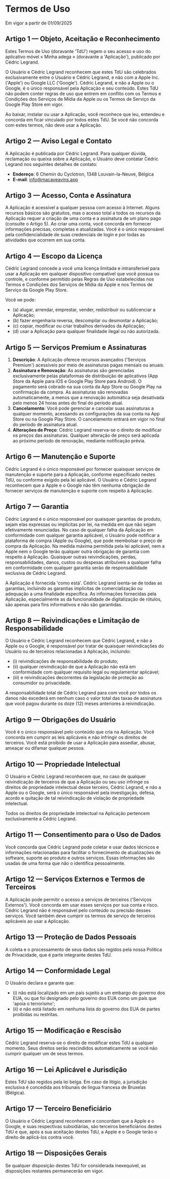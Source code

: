 # Termos de Uso

Em vigor a partir de 01/09/2025

## Artigo 1 — Objeto, Aceitação e Reconhecimento
Estes Termos de Uso (doravante 'TdU') regem o seu acesso e uso do aplicativo móvel « Minha adega » (doravante a 'Aplicação'), publicado por Cédric Legrand.

O Usuário e Cédric Legrand reconhecem que estes TdU são celebrados exclusivamente entre o Usuário e Cédric Legrand, e não com a Apple Inc. ('Apple') ou Google LLC ('Google'). Cédric Legrand, e não a Apple ou o Google, é o único responsável pela Aplicação e seu conteúdo. Estes TdU não podem conter regras de uso que entrem em conflito com os Termos e Condições dos Serviços de Mídia da Apple ou os Termos de Serviço da Google Play Store em vigor.

Ao baixar, instalar ou usar a Aplicação, você reconhece que leu, entendeu e concorda em ficar vinculado por todos estes TdU. Se você não concorda com estes termos, não deve usar a Aplicação.

## Artigo 2 — Aviso Legal e Contato
A Aplicação é publicada por Cédric Legrand. Para qualquer dúvida, reclamação ou queixa sobre a Aplicação, o Usuário deve contatar Cédric Legrand nos seguintes detalhes de contato:
- **Endereço**: 6 Chemin du Cyclotron, 1348 Louvain-la-Neuve, Bélgica
- **E-mail**: info@macaveavins.app

## Artigo 3 — Acesso, Conta e Assinatura
A Aplicação é acessível a qualquer pessoa com acesso à Internet. Alguns recursos básicos são gratuitos, mas o acesso total a todos os recursos da Aplicação requer a criação de uma conta e a assinatura de um plano pago (consulte o Artigo 5). Ao criar uma conta, você concorda em fornecer informações precisas, completas e atualizadas. Você é o único responsável pela confidencialidade de suas credenciais de login e por todas as atividades que ocorrem em sua conta.

## Artigo 4 — Escopo da Licença
Cédric Legrand concede a você uma licença limitada e intransferível para usar a Aplicação em qualquer dispositivo compatível que você possua ou controle, e conforme permitido pelas Regras de Uso estabelecidas nos Termos e Condições dos Serviços de Mídia da Apple e nos Termos de Serviço da Google Play Store.

Você не pode:
- (a) alugar, arrendar, emprestar, vender, redistribuir ou sublicenciar a Aplicação;
- (b) fazer engenharia reversa, descompilar ou desmontar a Aplicação;
- (c) copiar, modificar ou criar trabalhos derivados da Aplicação;
- (d) usar a Aplicação para qualquer finalidade ilegal ou não autorizada.

## Artigo 5 — Serviços Premium e Assinaturas
1.  **Descrição**: A Aplicação oferece recursos avançados ('Serviços Premium') acessíveis por meio de assinaturas pagas mensais ou anuais.
2.  **Assinatura e Renovação**: As assinaturas são gerenciadas exclusivamente pelas plataformas de distribuição de aplicativos (App Store da Apple para iOS e Google Play Store para Android). O pagamento será cobrado na sua conta da App Store ou Google Play na confirmação da compra. As assinaturas são renovadas automaticamente, a menos que a renovação automática seja desativada pelo menos 24 horas antes do final do período atual.
3.  **Cancelamento**: Você pode gerenciar e cancelar suas assinaturas a qualquer momento, acessando as configurações da sua conta na App Store ou na Google Play Store. O cancelamento entrará em vigor no final do período de assinatura atual.
4.  **Alterações de Preço**: Cédric Legrand reserva-se o direito de modificar os preços das assinaturas. Qualquer alteração de preço será aplicada ao próximo período de renovação, mediante notificação prévia.

## Artigo 6 — Manutenção e Suporte
Cédric Legrand é o único responsável por fornecer quaisquer serviços de manutenção e suporte para a Aplicação, conforme especificado nestes TdU, ou conforme exigido pela lei aplicável. O Usuário e Cédric Legrand reconhecem que a Apple e o Google não têm nenhuma obrigação de fornecer serviços de manutenção e suporte com respeito à Aplicação.

## Artigo 7 — Garantia
Cédric Legrand é o único responsável por quaisquer garantias de produto, sejam elas expressas ou implícitas por lei, na medida em que não sejam efetivamente renunciadas. No caso de qualquer falha da Aplicação em conformidade com qualquer garantia aplicável, o Usuário pode notificar a plataforma de compra (Apple ou Google), que pode reembolsar o preço de compra da Aplicação. Na medida máxima permitida pela lei aplicável, nem a Apple nem o Google terão qualquer outra obrigação de garantia com respeito à Aplicação. Quaisquer outras reivindicações, perdas, responsabilidades, danos, custos ou despesas atribuíveis a qualquer falha em conformidade com qualquer garantia serão de responsabilidade exclusiva de Cédric Legrand.

A Aplicação é fornecida 'como está'. Cédric Legrand isenta-se de todas as garantias, incluindo as garantias implícitas de comercialização ou adequação a uma finalidade específica. As informações fornecidas pela Aplicação, especialmente as da funcionalidade de digitalização de rótulos, são apenas para fins informativos e não são garantidas.

## Artigo 8 — Reivindicações e Limitação de Responsabilidade
O Usuário e Cédric Legrand reconhecem que Cédric Legrand, e não a Apple ou o Google, é responsável por tratar de quaisquer reivindicações do Usuário ou de terceiros relacionadas à Aplicação, incluindo:
- (i) reivindicações de responsabilidade do produto;
- (ii) qualquer reivindicação de que a Aplicação não está em conformidade com qualquer requisito legal ou regulamentar aplicável;
- (iii) e reivindicações decorrentes da legislação de proteção ao consumidor ou privacidade.

A responsabilidade total de Cédric Legrand para com você por todos os danos não excederá em nenhum caso o valor total das taxas de assinatura que você pagou durante os doze (12) meses anteriores à reivindicação.

## Artigo 9 — Obrigações do Usuário
Você é o único responsável pelo conteúdo que cria na Aplicação. Você concorda em cumprir as leis aplicáveis e não infringir os direitos de terceiros. Você está proibido de usar a Aplicação para assediar, abusar, ameaçar ou difamar qualquer pessoa.

## Artigo 10 — Propriedade Intelectual
O Usuário e Cédric Legrand reconhecem que, no caso de qualquer reivindicação de terceiros de que a Aplicação ou seu uso infringe os direitos de propriedade intelectual desse terceiro, Cédric Legrand, e não a Apple ou o Google, será o único responsável pela investigação, defesa, acordo e quitação de tal reivindicação de violação de propriedade intelectual.

Todos os direitos de propriedade intelectual na Aplicação pertencem exclusivamente a Cédric Legrand.

## Artigo 11 — Consentimento para o Uso de Dados
Você concorda que Cédric Legrand pode coletar e usar dados técnicos e informações relacionadas para facilitar o fornecimento de atualizações de software, suporte ao produto e outros serviços. Essas informações são usadas de uma forma que não o identifica pessoalmente.

## Artigo 12 — Serviços Externos e Termos de Terceiros
A Aplicação pode permitir o acesso a serviços de terceiros ('Serviços Externos'). Você concorda em usar esses serviços por sua conta e risco. Cédric Legrand não é responsável pelo conteúdo ou precisão desses serviços. Você também deve cumprir os termos de serviço de terceiros aplicáveis ao usar a Aplicação.

## Artigo 13 — Proteção de Dados Pessoais
A coleta e o processamento de seus dados são regidos pela nossa Política de Privacidade, que é parte integrante destes TdU.

## Artigo 14 — Conformidade Legal
O Usuário declara e garante que:
- (i) não está localizado em um país sujeito a um embargo do governo dos EUA, ou que foi designado pelo governo dos EUA como um país que 'apoia o terrorismo';
- (ii) e não está listado em nenhuma lista do governo dos EUA de partes proibidas ou restritas.

## Artigo 15 — Modificação e Rescisão
Cédric Legrand reserva-se o direito de modificar estes TdU a qualquer momento. Seus direitos serão rescindidos automaticamente se você não cumprir qualquer um de seus termos.

## Artigo 16 — Lei Aplicável e Jurisdição
Estes TdU são regidos pela lei belga. Em caso de litígio, a jurisdição exclusiva é concedida aos tribunais de língua francesa de Bruxelas (Bélgica).

## Artigo 17 — Terceiro Beneficiário
O Usuário e Cédric Legrand reconhecem e concordam que a Apple e o Google, e suas respectivas subsidiárias, são terceiros beneficiários destes TdU e que, após a sua aceitação destes TdU, a Apple e o Google terão o direito de aplicá-los contra você.

## Artigo 18 — Disposições Gerais
Se qualquer disposição destes TdU for considerada inexequível, as disposições restantes permanecerão em vigor.